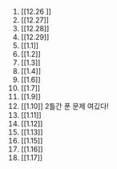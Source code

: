 ---
---

1. [[12.26 ]]
2. [[12.27]]
3. [[12.28]]
4. [[12.29]]
5. [[1.1]]
6. [[1.2]]
7. [[1.3]]
8. [[1.4]]
9. [[1.6]]
10. [[1.7]]
11. [[1.9]]
12. [[1.10]] 2틀간 푼 문제 여깄다! 
13. [[1.11]]
14. [[1.12]]
15. [[1.13]]
16. [[1.15]]
17. [[1.16]]
18. [[1.17]]